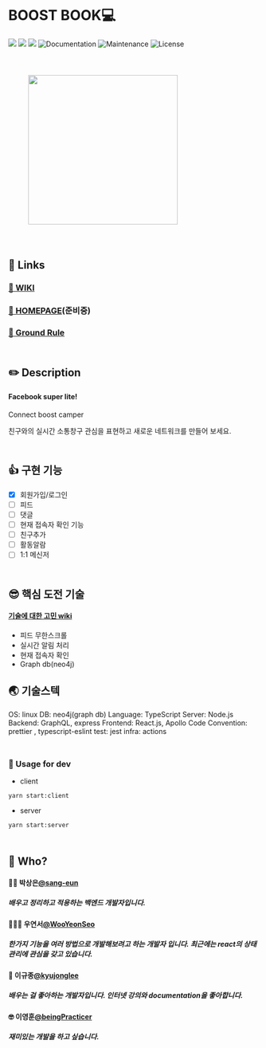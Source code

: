 # BOOST BOOK💻

<p>
  <img src="https://img.shields.io/badge/version-0.0.1-pink.svg" />
  <img src="https://img.shields.io/badge/nodejs-12.13.1-blue.svg" />
  <img src="https://img.shields.io/badge/neo4j-3.5-black.svg" />
  <img alt="Documentation" src="https://img.shields.io/badge/documentation-none-red.svg" target="_blank" />
  <img alt="Maintenance" src="https://img.shields.io/badge/Maintained-maybe-green.svg" />
  <img alt="License" src="https://img.shields.io/badge/License-MIT-d.svg" />
</p>  

<div style="padding: 40px">
<img src="https://i.imgur.com/oWWRTiw.png" width="300"/>
</div>

## :wave: Links
### [📃 WIKI](https://github.com/connect-foundation/2019-17/wiki)

### [🎲 HOMEPAGE](http://106.10.39.105:3000)(준비중)

### [🧱 Ground Rule](https://github.com/connect-foundation/2019-17/wiki/GROUND-RULE)


<div style="width:500px;height:10px"></div>

## ✏️ Description
####  Facebook super lite!
Connect boost camper 

친구와의 실시간 소통창구
관심을 표현하고 새로운 네트워크를 만들어 보세요.

<div style="width:500px;height:10px"></div>

## 👍 구현 기능
- [x] 회원가입/로그인
- [ ] 피드
- [ ] 댓글
- [ ] 현재 접속자 확인 기능 
- [ ] 친구추가 
- [ ] 활동알람
- [ ] 1:1 메신저

<div style="width:500px;height:10px"></div>

## 😎 핵심 도전 기술
#### [기술에 대한 고민 wiki]()
- 피드 무한스크롤
- 실시간 알림 처리
- 현재 접속자 확인
- Graph db(neo4j)

## 🌏 기술스텍 

OS: linux
DB: neo4j(graph db)
Language: TypeScript
Server: Node.js
Backend: GraphQL, express
Frontend: React.js, Apollo
Code Convention: prettier , typescript-eslint
test: jest 
infra: actions 


<div style="width:500px;height:10px"></div>

### 📘 Usage for dev
- client
```
yarn start:client
```
- server
```
yarn start:server
```

<div style="width:500px;height:10px"></div>


## 🤔 Who?

#### 🙍‍♀️ 박상은[@sang-eun](https://github.com/sang-eun)
##### 배우고 정리하고 적용하는 백엔드 개발자입니다.

#### 👩🏻‍🍳 우연서[@WooYeonSeo](https://github.com/WooYeonSeo)
##### 한가지 기능을 여러 방법으로 개발해보려고 하는 개발자 입니다. 최근에는 react의 상태관리에 관심을 갖고 있습니다.

#### 🤗 이규종[@kyujonglee](https://github.com/kyujonglee)
##### 배우는 걸 좋아하는 개발자입니다. 인터넷 강의와 documentation을 좋아합니다.

#### 🤓 이영훈[@beingPracticer](https://github.com/beingPracticer)
##### 재미있는 개발을 하고 싶습니다.
